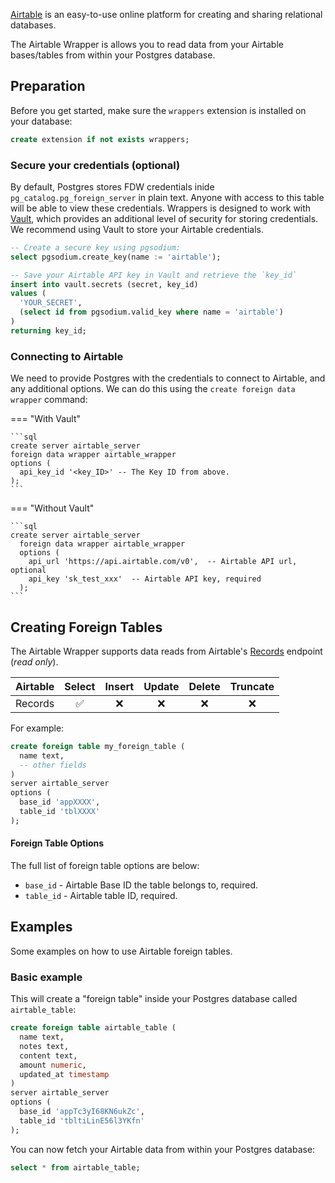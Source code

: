 [Airtable](https://www.airtable.com) is an easy-to-use online platform for creating and sharing relational databases. 

The Airtable Wrapper is allows you to read data from your Airtable bases/tables from within your Postgres database.

## Preparation

Before you get started, make sure the `wrappers` extension is installed on your database:

```sql
create extension if not exists wrappers;
```

### Secure your credentials (optional)

By default, Postgres stores FDW credentials inide `pg_catalog.pg_foreign_server` in plain text. Anyone with access to this table will be able to view these credentials. Wrappers is designed to work with [Vault](https://supabase.com/docs/guides/database/vault), which provides an additional level of security for storing credentials. We recommend using Vault to store your Airtable credentials.

```sql
-- Create a secure key using pgsodium:
select pgsodium.create_key(name := 'airtable');

-- Save your Airtable API key in Vault and retrieve the `key_id`
insert into vault.secrets (secret, key_id)
values (
  'YOUR_SECRET',
  (select id from pgsodium.valid_key where name = 'airtable')
)
returning key_id;
```

### Connecting to Airtable

We need to provide Postgres with the credentials to connect to Airtable, and any additional options. We can do this using the `create foreign data wrapper` command:


=== "With Vault"

    ```sql
    create server airtable_server
    foreign data wrapper airtable_wrapper
    options (
      api_key_id '<key_ID>' -- The Key ID from above.
    );
    ```

=== "Without Vault"

    ```sql
    create server airtable_server
      foreign data wrapper airtable_wrapper
      options (
        api_url 'https://api.airtable.com/v0',  -- Airtable API url, optional
        api_key 'sk_test_xxx'  -- Airtable API key, required
      );
    ```

## Creating Foreign Tables

The Airtable Wrapper supports data reads from Airtable's [Records](https://airtable.com/developers/web/api/list-records) endpoint (*read only*).

| Airtable    | Select            | Insert            | Update            | Delete            | Truncate          |
| ----------- | :----:            | :----:            | :----:            | :----:            | :----:            |
| Records     | :white_check_mark:| :x:               | :x:               | :x:               | :x:               |

For example:

```sql
create foreign table my_foreign_table (
  name text,
  -- other fields
)
server airtable_server
options (
  base_id 'appXXXX',
  table_id 'tblXXXX'
);
```

#### Foreign Table Options

The full list of foreign table options are below:

- `base_id` - Airtable Base ID the table belongs to, required.
- `table_id` - Airtable table ID, required.

## Examples

Some examples on how to use Airtable foreign tables.

### Basic example

This will create a "foreign table" inside your Postgres database called `airtable_table`: 

```sql
create foreign table airtable_table (
  name text,
  notes text,
  content text,
  amount numeric,
  updated_at timestamp
)
server airtable_server
options (
  base_id 'appTc3yI68KN6ukZc',
  table_id 'tbltiLinE56l3YKfn'
);
```

You can now fetch your Airtable data from within your Postgres database:

```sql
select * from airtable_table;
```
